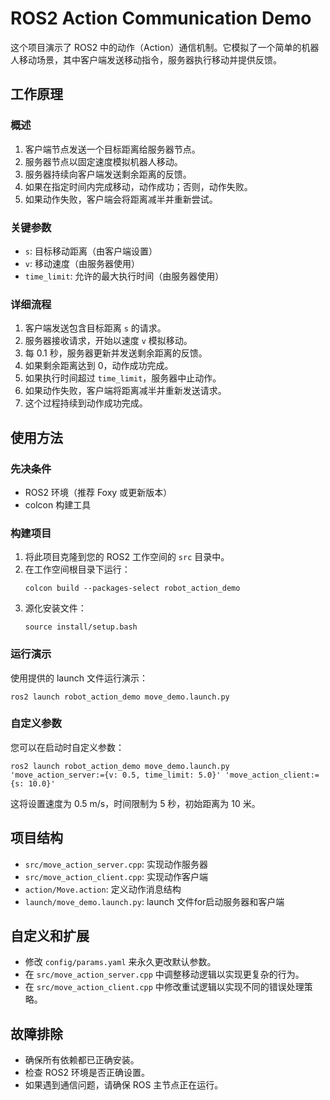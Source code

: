 # ROS2 Action Communication Demo

这个项目演示了 ROS2 中的动作（Action）通信机制。它模拟了一个简单的机器人移动场景，其中客户端发送移动指令，服务器执行移动并提供反馈。

## 工作原理

### 概述

1. 客户端节点发送一个目标距离给服务器节点。
2. 服务器节点以固定速度模拟机器人移动。
3. 服务器持续向客户端发送剩余距离的反馈。
4. 如果在指定时间内完成移动，动作成功；否则，动作失败。
5. 如果动作失败，客户端会将距离减半并重新尝试。

### 关键参数

- `s`: 目标移动距离（由客户端设置）
- `v`: 移动速度（由服务器使用）
- `time_limit`: 允许的最大执行时间（由服务器使用）

### 详细流程

1. 客户端发送包含目标距离 `s` 的请求。
2. 服务器接收请求，开始以速度 `v` 模拟移动。
3. 每 0.1 秒，服务器更新并发送剩余距离的反馈。
4. 如果剩余距离达到 0，动作成功完成。
5. 如果执行时间超过 `time_limit`，服务器中止动作。
6. 如果动作失败，客户端将距离减半并重新发送请求。
7. 这个过程持续到动作成功完成。

## 使用方法

### 先决条件

- ROS2 环境（推荐 Foxy 或更新版本）
- colcon 构建工具

### 构建项目

1. 将此项目克隆到您的 ROS2 工作空间的 `src` 目录中。
2. 在工作空间根目录下运行：
   ```
   colcon build --packages-select robot_action_demo
   ```
3. 源化安装文件：
   ```
   source install/setup.bash
   ```

### 运行演示

使用提供的 launch 文件运行演示：

```
ros2 launch robot_action_demo move_demo.launch.py
```

### 自定义参数

您可以在启动时自定义参数：

```
ros2 launch robot_action_demo move_demo.launch.py 'move_action_server:={v: 0.5, time_limit: 5.0}' 'move_action_client:={s: 10.0}'
```

这将设置速度为 0.5 m/s，时间限制为 5 秒，初始距离为 10 米。

## 项目结构

- `src/move_action_server.cpp`: 实现动作服务器
- `src/move_action_client.cpp`: 实现动作客户端
- `action/Move.action`: 定义动作消息结构
- `launch/move_demo.launch.py`: launch 文件for启动服务器和客户端

## 自定义和扩展

- 修改 `config/params.yaml` 来永久更改默认参数。
- 在 `src/move_action_server.cpp` 中调整移动逻辑以实现更复杂的行为。
- 在 `src/move_action_client.cpp` 中修改重试逻辑以实现不同的错误处理策略。

## 故障排除

- 确保所有依赖都已正确安装。
- 检查 ROS2 环境是否正确设置。
- 如果遇到通信问题，请确保 ROS 主节点正在运行。